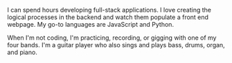 <!--
**acipo1096/acipo1096** is a ✨ _special_ ✨ repository because its `README.md` (this file) appears on your GitHub profile.

Here are some ideas to get you started:

- 🔭 I’m currently working on ...
- 🌱 I’m currently learning ...
- 👯 I’m looking to collaborate on ...
- 🤔 I’m looking for help with ...
- 💬 Ask me about ...
- 📫 How to reach me: ...
- 😄 Pronouns: ...
- ⚡ Fun fact: ...
-->

I can spend hours developing full-stack applications. I love creating the logical processes in the backend and watch them populate a front end webpage. My go-to languages are JavaScript and Python.

When I'm not coding, I'm practicing, recording, or gigging with one of my four bands. I'm a guitar player who also sings and plays bass, drums, organ, and piano.
